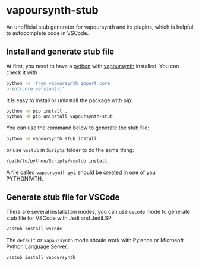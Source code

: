 # vapoursynth-stub
An unofficial stub generator for vapoursynth and its plugins, which is helpful to autocomplete code in VSCode.

## Install and generate stub file

At first, you need to have a [python](https://www.python.org/) with [vapoursynth](https://www.vapoursynth.com/) installed. You can check it with
```bash
python -c 'from vapoursynth import core
print(core.version())'
```

It is easy to install or uninstall the package with pip:
```bash
python -m pip install .
python -m pip uninstall vapoursynth-stub
```

You can use the command below to generate the stub file:
```bash
python -m vapoursynth_stub install
```

or use `vsstub` in `Scripts` folder to do the same thing:
```bash
/path/to/python/Scripts/vsstub install
```

A file called `vapoursynth.pyi` should be created in one of you PYTHONPATH.

## Generate stub file for VSCode
There are several installation modes, you can use `vscode` mode to generate stub file for VSCode with Jedi and JediLSP.
```bash
vsstub install vscode
```

The `default` or `vapoursynth` mode shoule work with Pylance or Microsoft Python Language Server.
```bash
vsstub install vapoursynth
```
